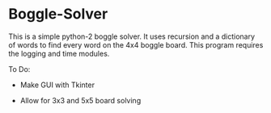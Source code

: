 # Boggle-Solver
This is a simple python-2 boggle solver. It uses recursion and a dictionary of words to find every word on the 4x4 boggle board.
This program requires the logging and time modules.

To Do:

 - Make GUI with Tkinter

 - Allow for 3x3 and 5x5 board solving
